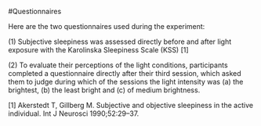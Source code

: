 #Questionnaires

Here are the two questionnaires used during the experiment:

(1) Subjective sleepiness was assessed directly before and after light exposure with the Karolinska Sleepiness Scale (KSS) [1]

(2) To evaluate their perceptions of the light conditions, participants completed a questionnaire directly after their third session, which asked them to judge during which of the sessions the light intensity was (a) the brightest, (b) the least bright and (c) of medium brightness.



[1] Akerstedt T, Gillberg M. Subjective and objective sleepiness in the active individual. Int J Neurosci 1990;52:29–37.